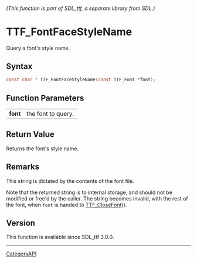 ###### (This function is part of SDL_ttf, a separate library from SDL.)
# TTF_FontFaceStyleName

Query a font's style name.

## Syntax

```c
const char * TTF_FontFaceStyleName(const TTF_Font *font);

```

## Function Parameters

|              |                    |
| ------------ | ------------------ |
| **font**     | the font to query. |

## Return Value

Returns the font's style name.

## Remarks

This string is dictated by the contents of the font file.

Note that the returned string is to internal storage, and should not be
modified or free'd by the caller. The string becomes invalid, with the rest
of the font, when `font` is handed to [TTF_CloseFont](TTF_CloseFont)().

## Version

This function is available since SDL_ttf 3.0.0.

----
[CategoryAPI](CategoryAPI)

